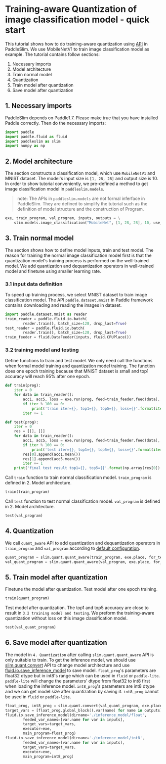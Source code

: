 # Training-aware Quantization of image classification model - quick start

This tutorial shows how to do training-aware quantization using [API](https://paddleslim.readthedocs.io/en/latest/api_en/index_en.html) in PaddleSlim. We use MobileNetV1 to train image classification model as example. The tutorial contains follow sections:

1. Necessary imports
2. Model architecture
3. Train normal model
4. Quantization
5. Train model after quantization
6. Save model after quantization

## 1. Necessary imports
PaddleSlim depends on Paddle1.7. Please make true that you have installed Paddle correctly. Then do the necessary imports:

```python
import paddle
import paddle.fluid as fluid
import paddleslim as slim
import numpy as np
```

## 2. Model architecture

The section constructs a classification model, which use ``MobileNetV1`` and MNIST dataset. The model's input size is `[1, 28, 28]` and output size is 10. In order to show tutorial conveniently, we pre-defined a method to get image classification model in `paddleslim.models`.

>note: The APIs in `paddleslim.models` are not formal inferface in PaddleSlim. They are defined to simplify the tutorial such as the definition of model structure and the construction of Program.


```python
exe, train_program, val_program, inputs, outputs = \
    slim.models.image_classification("MobileNet", [1, 28, 28], 10, use_gpu=True)
```

## 3. Train normal model

The section shows how to define model inputs, train and test model. The reason for training the normal image classification model first is that the quantization model's training process is performed on the well-trained model. We add quantization and dequantization operators in well-trained model and finetune using smaller learning rate.

### 3.1 input data definition

To speed up training process, we select MNIST dataset to train image classification model. The API `paddle.dataset.mnist` in Paddle framework contains downloading and reading the images in dataset.

```python
import paddle.dataset.mnist as reader
train_reader = paddle.fluid.io.batch(
        reader.train(), batch_size=128, drop_last=True)
test_reader = paddle.fluid.io.batch(
        reader.train(), batch_size=128, drop_last=True)
train_feeder = fluid.DataFeeder(inputs, fluid.CPUPlace())
```

### 3.2 training model and testing

Define functions to train and test model. We only need call the functions when formal model training and quantization model training. The function does one epoch training because that MNIST dataset is small and top1 accuracy will reach 95% after one epoch.

```python
def train(prog):
    iter = 0
    for data in train_reader():
        acc1, acc5, loss = exe.run(prog, feed=train_feeder.feed(data), fetch_list=outputs)
        if iter % 100 == 0:
            print('train iter={}, top1={}, top5={}, loss={}'.format(iter, acc1.mean(), acc5.mean(), loss.mean()))
        iter += 1

def test(prog):
    iter = 0
    res = [[], []]
    for data in train_reader():
        acc1, acc5, loss = exe.run(prog, feed=train_feeder.feed(data), fetch_list=outputs)
        if iter % 100 == 0:
            print('test iter={}, top1={}, top5={}, loss={}'.format(iter, acc1.mean(), acc5.mean(), loss.mean()))
        res[0].append(acc1.mean())
        res[1].append(acc5.mean())
        iter += 1
    print('final test result top1={}, top5={}'.format(np.array(res[0]).mean(), np.array(res[1]).mean()))
```

Call ``train`` function to train normal classification model. ``train_program`` is defined in 2. Model architecture.

```python
train(train_program)
```

Call ``test`` function to test normal classification model. ``val_program`` is defined in 2. Model architecture.

```python
test(val_program)
```


## 4. Quantization

We call ``quant_aware`` API to add quantization and dequantization operators in ``train_program`` and ``val_program`` according to [default configuration](https://paddleslim.readthedocs.io/en/latest/api_en/paddleslim.quant.html).

```python
quant_program = slim.quant.quant_aware(train_program, exe.place, for_test=False)
val_quant_program = slim.quant.quant_aware(val_program, exe.place, for_test=True)
```


## 5. Train model after quantization

Finetune the model after quantization. Test model after one epoch training.

```python
train(quant_program)
```

Test model after quantization. The top1 and top5 accuracy are close to result in ``3.2 training model and testing``. We preform the training-aware quantization without loss on this image classification model.

```python
test(val_quant_program)
```


## 6. Save model after quantization

The model in ``4. Quantization`` after calling ``slim.quant.quant_aware`` API is only suitable to train. To get the inference model, we should use [slim.quant.convert](https://paddleslim.readthedocs.io/zh_CN/latest/api_cn/static/quant/quantization_api.html#convert) API to change model architecture and use [fluid.io.save_inference_model](https://www.paddlepaddle.org.cn/documentation/docs/zh/develop/api_cn/io_cn/save_inference_model_cn.html#save-inference-model) to save model. ``float_prog``'s parameters are float32 dtype but in int8's range which can be used in ``fluid`` or ``paddle-lite``. ``paddle-lite`` will change the parameters' dtype from float32 to int8 first when loading the inference model. ``int8_prog``'s parameters are int8 dtype and we can get model size after quantization by saving it. ``int8_prog`` cannot be used in ``fluid`` or ``paddle-lite``.


```python
float_prog, int8_prog = slim.quant.convert(val_quant_program, exe.place, save_int8=True)
target_vars = [float_prog.global_block().var(name) for name in outputs]
fluid.io.save_inference_model(dirname='./inference_model/float',
        feeded_var_names=[var.name for var in inputs],
        target_vars=target_vars,
        executor=exe,
        main_program=float_prog)
fluid.io.save_inference_model(dirname='./inference_model/int8',
        feeded_var_names=[var.name for var in inputs],
        target_vars=target_vars,
        executor=exe,
        main_program=int8_prog)
```

